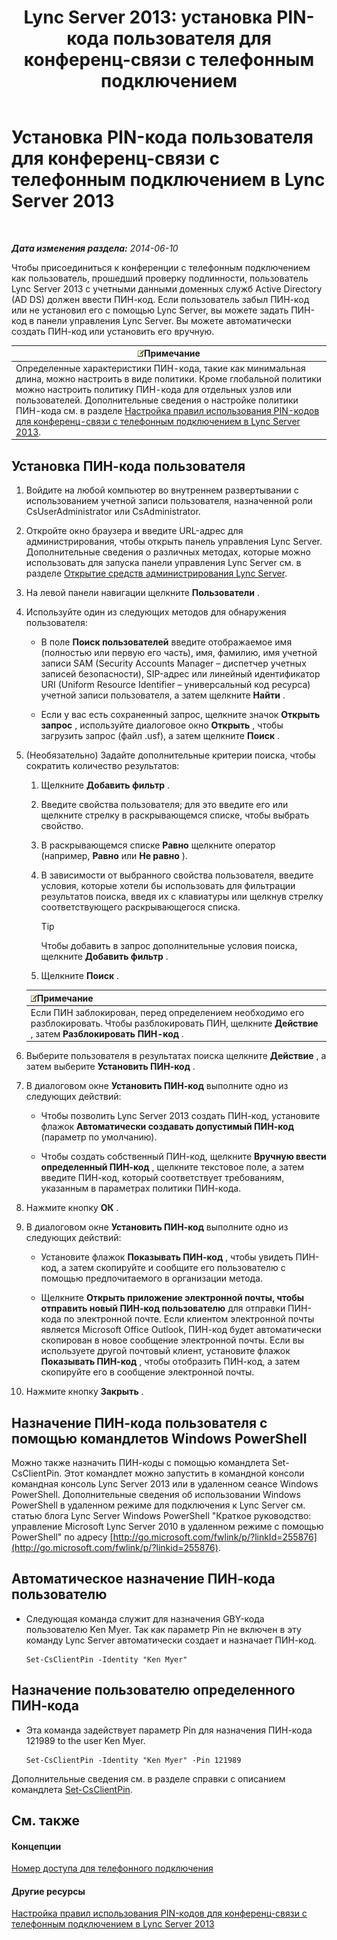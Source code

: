 ﻿---
title: 'Lync Server 2013: установка PIN-кода пользователя для конференц-связи с телефонным подключением'
TOCTitle: Установка PIN-кода пользователя для конференц-связи с телефонным подключением
ms:assetid: 4252b5a5-4267-4513-b18e-0253a8d66f72
ms:mtpsurl: https://technet.microsoft.com/ru-ru/library/Gg520985(v=OCS.15)
ms:contentKeyID: 49309591
ms.date: 05/19/2016
mtps_version: v=OCS.15
ms.translationtype: HT
---

# Установка PIN-кода пользователя для конференц-связи с телефонным подключением в Lync Server 2013

 

_**Дата изменения раздела:** 2014-06-10_

Чтобы присоединиться к конференции с телефонным подключением как пользователь, прошедший проверку подлинности, пользователь Lync Server 2013 с учетными данными доменных служб Active Directory (AD DS) должен ввести ПИН-код. Если пользователь забыл ПИН-код или не установил его с помощью Lync Server, вы можете задать ПИН-код в панели управления Lync Server. Вы можете автоматически создать ПИН-код или установить его вручную.

<table>
<thead>
<tr class="header">
<th><img src="images/Gg398412.note(OCS.15).gif" title="note" alt="note" />Примечание</th>
</tr>
</thead>
<tbody>
<tr class="odd">
<td>Определенные характеристики ПИН-кода, такие как минимальная длина, можно настроить в виде политики. Кроме глобальной политики можно настроить политику ПИН-кода для отдельных узлов или пользователей. Дополнительные сведения о настройке политики ПИН-кода см. в разделе <a href="lync-server-2013-configure-dial-in-conferencing-personal-identification-number-pin-rules.md">Настройка правил использования PIN-кодов для конференц-связи с телефонным подключением в Lync Server 2013</a>.</td>
</tr>
</tbody>
</table>


## Установка ПИН-кода пользователя

1.  Войдите на любой компьютер во внутреннем развертывании с использованием учетной записи пользователя, назначенной роли CsUserAdministrator или CsAdministrator.

2.  Откройте окно браузера и введите URL-адрес для администрирования, чтобы открыть панель управления Lync Server. Дополнительные сведения о различных методах, которые можно использовать для запуска панели управления Lync Server см. в разделе [Открытие средств администрирования Lync Server](lync-server-2013-open-lync-server-administrative-tools.md).

3.  На левой панели навигации щелкните **Пользователи** .

4.  Используйте один из следующих методов для обнаружения пользователя:
    
      - В поле **Поиск пользователей** введите отображаемое имя (полностью или первую его часть), имя, фамилию, имя учетной записи SAM (Security Accounts Manager – диспетчер учетных записей безопасности), SIP-адрес или линейный идентификатор URI (Uniform Resource Identifier – универсальный код ресурса) учетной записи пользователя, а затем щелкните **Найти** .
    
      - Если у вас есть сохраненный запрос, щелкните значок **Открыть запрос** , используйте диалоговое окно **Открыть** , чтобы загрузить запрос (файл .usf), а затем щелкните **Поиск** .

5.  (Необязательно) Задайте дополнительные критерии поиска, чтобы сократить количество результатов:
    
    1.  Щелкните **Добавить фильтр** .
    
    2.  Введите свойства пользователя; для это введите его или щелкните стрелку в раскрывающемся списке, чтобы выбрать свойство.
    
    3.  В раскрывающемся списке **Равно** щелкните оператор (например, **Равно** или **Не равно** ).
    
    4.  В зависимости от выбранного свойства пользователя, введите условия, которые хотели бы использовать для фильтрации результатов поиска, введя их с клавиатуры или щелкнув стрелку соответствующего раскрывающегося списка.
        

        > [!TIP]
        > Чтобы добавить в запрос дополнительные условия поиска, щелкните <STRONG>Добавить фильтр</STRONG> .

    
    5.  Щелкните **Поиск** .
    
    <table>
    <thead>
    <tr class="header">
    <th><img src="images/Gg398412.note(OCS.15).gif" title="note" alt="note" />Примечание</th>
    </tr>
    </thead>
    <tbody>
    <tr class="odd">
    <td>Если ПИН заблокирован, перед определением необходимо его разблокировать. Чтобы разблокировать ПИН, щелкните <strong>Действие</strong> , затем <strong>Разблокировать ПИН-код</strong> .</td>
    </tr>
    </tbody>
    </table>


6.  Выберите пользователя в результатах поиска щелкните **Действие** , а затем выберите **Установить ПИН-код** .

7.  В диалоговом окне **Установить ПИН-код** выполните одно из следующих действий:
    
      - Чтобы позволить Lync Server 2013 создать ПИН-код, установите флажок **Автоматически создавать допустимый ПИН-код** (параметр по умолчанию).
    
      - Чтобы создать собственный ПИН-код, щелкните **Вручную ввести определенный ПИН-код** , щелкните текстовое поле, а затем введите ПИН-код, который соответствует требованиям, указанным в параметрах политики ПИН-кода.

8.  Нажмите кнопку **ОК** .

9.  В диалоговом окне **Установить ПИН-код** выполните одно из следующих действий:
    
      - Установите флажок **Показывать ПИН-код** , чтобы увидеть ПИН-код, а затем скопируйте и сообщите его пользователю с помощью предпочитаемого в организации метода.
    
      - Щелкните **Открыть приложение электронной почты, чтобы отправить новый ПИН-код пользователю** для отправки ПИН-кода по электронной почте. Если клиентом электронной почты является Microsoft Office Outlook, ПИН-код будет автоматически скопирован в новое сообщение электронной почты. Если вы используете другой почтовый клиент, установите флажок **Показывать ПИН-код** , чтобы отобразить ПИН-код, а затем скопируйте его в сообщение электронной почты.

10. Нажмите кнопку **Закрыть** .

## Назначение ПИН-кода пользователя с помощью командлетов Windows PowerShell

Можно также назначить ПИН-коды с помощью командлета Set-CsClientPin. Этот командлет можно запустить в командной консоли командная консоль Lync Server 2013 или в удаленном сеансе Windows PowerShell. Дополнительные сведения об использовании Windows PowerShell в удаленном режиме для подключения к Lync Server см. статью блога Lync Server Windows PowerShell "Краткое руководство: управление Microsoft Lync Server 2010 в удаленном режиме с помощью PowerShell" по адресу [http://go.microsoft.com/fwlink/p/?linkId=255876](http://go.microsoft.com/fwlink/p/?linkid=255876).

## Автоматическое назначение ПИН-кода пользователю

  - Следующая команда служит для назначения GBY-кода пользователю Ken Myer. Так как параметр Pin не включен в эту команду Lync Server автоматически создает и назначает ПИН-код.
    
        Set-CsClientPin -Identity "Ken Myer" 

## Назначение пользователю определенного ПИН-кода

  - Эта команда задействует параметр Pin для назначения ПИН-кода 121989 to the user Ken Myer.
    
        Set-CsClientPin -Identity "Ken Myer" -Pin 121989

Дополнительные сведения см. в разделе справки с описанием командлета [Set-CsClientPin](set-csclientpin.md).

## См. также

#### Концепции

[Номер доступа для телефонного подключения](https://technet.microsoft.com/ru-ru/library/gg133674\(v=ocs.15\))  

#### Другие ресурсы

[Настройка правил использования PIN-кодов для конференц-связи с телефонным подключением в Lync Server 2013](lync-server-2013-configure-dial-in-conferencing-personal-identification-number-pin-rules.md)

